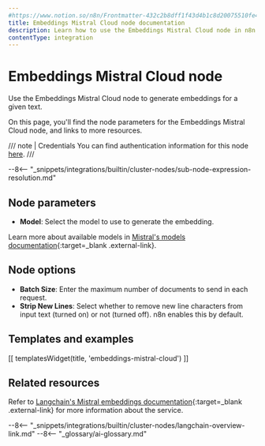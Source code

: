 ```yaml
---
#https://www.notion.so/n8n/Frontmatter-432c2b8dff1f43d4b1c8d20075510fe4
title: Embeddings Mistral Cloud node documentation
description: Learn how to use the Embeddings Mistral Cloud node in n8n. Follow technical documentation to integrate Embeddings Mistral Cloud node into your workflows.
contentType: integration
---
```


# Embeddings Mistral Cloud node

Use the Embeddings Mistral Cloud node to generate embeddings for a given text.

On this page, you'll find the node parameters for the Embeddings Mistral Cloud node, and links to more resources.

/// note | Credentials
You can find authentication information for this node [here](/integrations/builtin/credentials/mistral/).
///

--8<-- "_snippets/integrations/builtin/cluster-nodes/sub-node-expression-resolution.md"

## Node parameters

* **Model**: Select the model to use to generate the embedding.

Learn more about available models in [Mistral's models documentation](https://docs.mistral.ai/platform/pricing/){:target=_blank .external-link}.

## Node options

* **Batch Size**: Enter the maximum number of documents to send in each request.
* **Strip New Lines**: Select whether to remove new line characters from input text (turned on) or not (turned off). n8n enables this by default.

## Templates and examples

<!-- see https://www.notion.so/n8n/Pull-in-templates-for-the-integrations-pages-37c716837b804d30a33b47475f6e3780 -->
[[ templatesWidget(title, 'embeddings-mistral-cloud') ]]

## Related resources

Refer to [Langchain's Mistral embeddings documentation](https://js.langchain.com/docs/integrations/text_embedding/mistralai){:target=_blank .external-link} for more information about the service.

--8<-- "_snippets/integrations/builtin/cluster-nodes/langchain-overview-link.md"
--8<-- "_glossary/ai-glossary.md"
